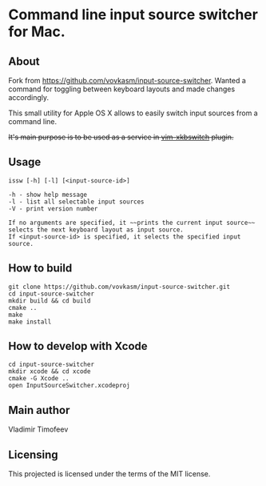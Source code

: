 Command line input source switcher for Mac.
===========================================

About
-----
Fork from https://github.com/vovkasm/input-source-switcher. Wanted a command for toggling between keyboard layouts and made changes accordingly.

This small utility for Apple OS X allows to easily switch input sources from a command line.

~~It's main purpose is to be used as a service in [vim-xkbswitch](https://github.com/lyokha/vim-xkbswitch) plugin.~~

Usage
-----

    issw [-h] [-l] [<input-source-id>]

    -h - show help message
    -l - list all selectable input sources
    -V - print version number

    If no arguments are specified, it ~~prints the current input source~~ selects the next keyboard layout as input source.
    If <input-source-id> is specified, it selects the specified input source.

How to build
------------

    git clone https://github.com/vovkasm/input-source-switcher.git
    cd input-source-switcher
    mkdir build && cd build
    cmake ..
    make
    make install

How to develop with Xcode
-------------------------

    cd input-source-switcher
    mkdir xcode && cd xcode
    cmake -G Xcode ..
    open InputSourceSwitcher.xcodeproj

Main author
------

Vladimir Timofeev

Licensing
---------

This projected is licensed under the terms of the MIT license.

